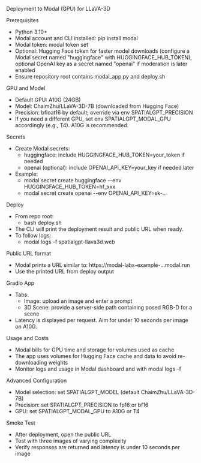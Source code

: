 Deployment to Modal (GPU) for LLaVA-3D

Prerequisites
- Python 3.10+
- Modal account and CLI installed: pip install modal
- Modal token: modal token set
- Optional: Hugging Face token for faster model downloads (configure a Modal secret named "huggingface" with HUGGINGFACE_HUB_TOKEN), optional OpenAI key as a secret named "openai" if moderation is later enabled
- Ensure repository root contains modal_app.py and deploy.sh

GPU and Model
- Default GPU: A10G (24GB)
- Model: ChaimZhu/LLaVA-3D-7B (downloaded from Hugging Face)
- Precision: bfloat16 by default; override via env SPATIALGPT_PRECISION
- If you need a different GPU, set env SPATIALGPT_MODAL_GPU accordingly (e.g., T4). A10G is recommended.

Secrets
- Create Modal secrets:
  - huggingface: include HUGGINGFACE_HUB_TOKEN=your_token if needed
  - openai (optional): include OPENAI_API_KEY=your_key if needed later
- Example:
  - modal secret create huggingface --env HUGGINGFACE_HUB_TOKEN=hf_xxx
  - modal secret create openai --env OPENAI_API_KEY=sk-...

Deploy
- From repo root:
  - bash deploy.sh
- The CLI will print the deployment result and public URL when ready.
- To follow logs:
  - modal logs -f spatialgpt-llava3d.web

Public URL format
- Modal prints a URL similar to: https://modal-labs-example-...modal.run
- Use the printed URL from deploy output

Gradio App
- Tabs:
  - Image: upload an image and enter a prompt
  - 3D Scene: provide a server-side path containing posed RGB-D for a scene
- Latency is displayed per request. Aim for under 10 seconds per image on A10G.

Usage and Costs
- Modal bills for GPU time and storage for volumes used as cache
- The app uses volumes for Hugging Face cache and data to avoid re-downloading weights
- Monitor logs and usage in Modal dashboard and with modal logs -f

Advanced Configuration
- Model selection: set SPATIALGPT_MODEL (default ChaimZhu/LLaVA-3D-7B)
- Precision: set SPATIALGPT_PRECISION to fp16 or bf16
- GPU: set SPATIALGPT_MODAL_GPU to A10G or T4

Smoke Test
- After deployment, open the public URL
- Test with three images of varying complexity
- Verify responses are returned and latency is under 10 seconds per image
